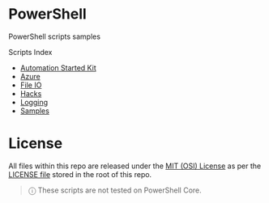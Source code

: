 # PowerShell
PowerShell scripts samples

Scripts Index
- [Automation Started Kit](./Automation-StarterKit)
- [Azure](./Azure)
- [File IO](./File%20IO)
- [Hacks](./Automation-StarterKit)
- [Logging](./Logging)
- [Samples](./Samples)

# License
All files within this repo are released under the [MIT (OSI) License]( https://en.wikipedia.org/wiki/MIT_License) as per the [LICENSE file](https://github.com/BipulRaman/PowerShell/blob/master/LICENSE) stored in the root of this repo.

> &#9432;
> These scripts are not tested on PowerShell Core.
